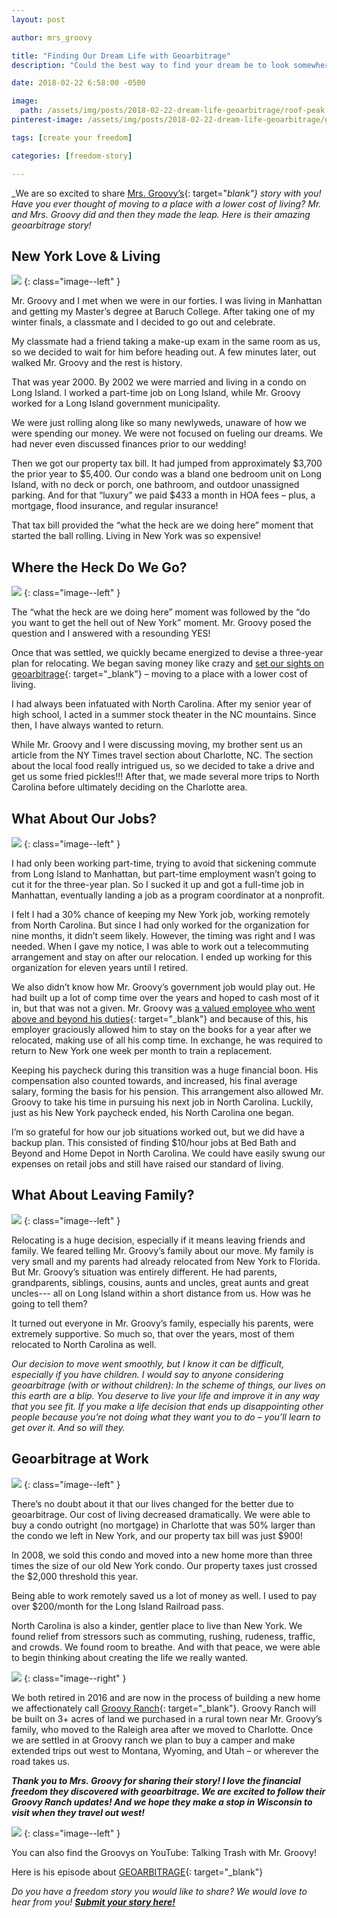 ```yaml
---
layout: post

author: mrs_groovy

title: "Finding Our Dream Life with Geoarbitrage"
description: "Could the best way to find your dream be to look somewhere else? Mr. and Mrs. Groovy found their dream life by uprooting from NYC and moving to North Carolina."

date: 2018-02-22 6:58:00 -0500

image:
  path: /assets/img/posts/2018-02-22-dream-life-geoarbitrage/roof-peak.jpg
pinterest-image: /assets/img/posts/2018-02-22-dream-life-geoarbitrage/geoarbitrage.png

tags: [create your freedom]

categories: [freedom-story]

---
```


_We are so excited to share [Mrs. Groovy’s](http://www.freedomisgroovy.com/){: target="_blank"} story with you! Have you ever thought of moving to a place with a lower cost of living? Mr. and Mrs. Groovy did and then they made the leap. Here is their amazing geoarbitrage story!_

## New York Love & Living

![]({{site.url}}/assets/img/posts/2018-02-22-dream-life-geoarbitrage/nyc-skyline.jpg)
{: class="image--left" }

Mr. Groovy and I met when we were in our forties. I was living in Manhattan and getting my Master’s degree at Baruch College. After taking one of my winter finals, a classmate and I decided to go out and celebrate.

My classmate had a friend taking a make-up exam in the same room as us, so we decided to wait for him before heading out. A few minutes later, out walked Mr. Groovy and the rest is history.

That was year 2000. By 2002 we were married and living in a condo on Long Island. I worked a part-time job on Long Island, while Mr. Groovy worked for a Long Island government municipality.

We were just rolling along like so many newlyweds, unaware of how we were spending our money. We were not focused on fueling our dreams. We had never even discussed finances prior to our wedding!

Then we got our property tax bill. It had jumped from approximately $3,700 the prior year to $5,400. Our condo was a bland one bedroom unit on Long Island, with no deck or porch, one bathroom, and outdoor unassigned parking. And for that “luxury” we paid $433 a month in HOA fees – plus, a mortgage, flood insurance, and regular insurance!

That tax bill provided the “what the heck are we doing here” moment that started the ball rolling. Living in New York was so expensive!

## Where the Heck Do We Go?

![]({{site.url}}/assets/img/posts/2018-02-22-dream-life-geoarbitrage/nc-skyline.jpg)
{: class="image--left" }

The “what the heck are we doing here” moment was followed by the “do you want to get the hell out of New York” moment. Mr. Groovy posed the question and I answered with a resounding YES!

Once that was settled, we quickly became energized to devise a three-year plan for relocating. We began saving money like crazy and [set our sights on geoarbitrage](http://freedomisgroovy.com/geoarbitrage-financial-independence/){: target="_blank"} – moving to a place with a lower cost of living.

I had always been infatuated with North Carolina. After my senior year of high school, I acted in a summer stock theater in the NC mountains. Since then, I have always wanted to return.

While Mr. Groovy and I were discussing moving, my brother sent us an article from the NY Times travel section about Charlotte, NC. The section about the local food really intrigued us, so we decided to take a drive and get us some fried pickles!!! After that, we made several more trips to North Carolina before ultimately deciding on the Charlotte area.

## What About Our Jobs?

![]({{site.url}}/assets/img/posts/2018-02-22-dream-life-geoarbitrage/laptop.jpg)
{: class="image--left" }

I had only been working part-time, trying to avoid that sickening commute from Long Island to Manhattan, but part-time employment wasn’t going to cut it for the three-year plan. So I sucked it up and got a full-time job in Manhattan, eventually landing a job as a program coordinator at a nonprofit.

I felt I had a 30% chance of keeping my New York job, working remotely from North Carolina. But since I had only worked for the organization for nine months, it didn’t seem likely. However, the timing was right and I was needed. When I gave my notice, I was able to work out a telecommuting arrangement and stay on after our relocation. I ended up working for this organization for eleven years until I retired.

We also didn’t know how Mr. Groovy’s government job would play out. He had built up a lot of comp time over the years and hoped to cash most of it in, but that was not a given. Mr. Groovy was [a valued employee who went above and beyond his duties](http://freedomisgroovy.com/honor-begets-financial-dividends/){: target="_blank"} and because of this, his employer graciously allowed him to stay on the books for a year after we relocated, making use of all his comp time. In exchange, he was required to return to New York one week per month to train a replacement.

Keeping his paycheck during this transition was a huge financial boon. His compensation also counted towards, and increased, his final average salary, forming the basis for his pension. This arrangement also allowed Mr. Groovy to take his time in pursuing his next job in North Carolina. Luckily, just as his New York paycheck ended, his North Carolina one began.

I’m so grateful for how our job situations worked out, but we did have a backup plan. This consisted of finding $10/hour jobs at Bed Bath and Beyond and Home Depot in North Carolina. We could have easily swung our expenses on retail jobs and still have raised our standard of living.

## What About Leaving Family?

![]({{site.url}}/assets/img/posts/2018-02-22-dream-life-geoarbitrage/goodbye.jpg)
{: class="image--left" }

Relocating is a huge decision, especially if it means leaving friends and family. We feared telling Mr. Groovy’s family about our move. My family is very small and my parents had already relocated from New York to Florida. But Mr. Groovy’s situation was entirely different. He had parents, grandparents, siblings, cousins, aunts and uncles, great aunts and great uncles--- all on Long Island within a short distance from us. How was he going to tell them?

It turned out everyone in Mr. Groovy’s family, especially his parents, were extremely supportive. So much so, that over the years, most of them relocated to North Carolina as well.

_Our decision to move went smoothly, but I know it can be difficult, especially if you have children. I would say to anyone considering geoarbitrage (with or without children): In the scheme of things, our lives on this earth are a blip. You deserve to live your life and improve it in any way that you see fit. If you make a life decision that ends up disappointing other people because you’re not doing what they want you to do – you’ll learn to get over it. And so will they._

## Geoarbitrage at Work

![]({{site.url}}/assets/img/posts/2018-02-22-dream-life-geoarbitrage/good-vibes.jpg)
{: class="image--left" }

There’s no doubt about it that our lives changed for the better due to geoarbitrage. Our cost of living decreased dramatically. We were able to buy a condo outright (no mortgage) in Charlotte that was 50% larger than the condo we left in New York, and our property tax bill was just $900!

In 2008, we sold this condo and moved into a new home more than three times the size of our old New York condo. Our property taxes just crossed the $2,000 threshold this year.

Being able to work remotely saved us a lot of money as well. I used to pay over $200/month for the Long Island Railroad pass.

North Carolina is also a kinder, gentler place to live than New York. We found relief from stressors such as commuting, rushing, rudeness, traffic, and crowds. We found room to breathe. And with that peace, we were able to begin thinking about creating the life we really wanted.

![]({{site.url}}/assets/img/posts/2018-02-22-dream-life-geoarbitrage/groovy-ranch.jpg)
{: class="image--right" }

We both retired in 2016 and are now in the process of building a new home we affectionately call [Groovy Ranch](http://freedomisgroovy.com/groovy-ranch/){: target="_blank"}. Groovy Ranch will be built on 3+ acres of land we purchased in a rural town near Mr. Groovy’s family, who moved to the Raleigh area after we moved to Charlotte. Once we are settled in at Groovy ranch we plan to buy a camper and make extended trips out west to Montana, Wyoming, and Utah – or wherever the road takes us.

___Thank you to Mrs. Groovy for sharing their story! I love the financial freedom they discovered with geoarbitrage. We are excited to follow their Groovy Ranch updates! And we hope they make a stop in Wisconsin to visit when they travel out west!___

![]({{site.url}}/assets/img/posts/2018-02-22-dream-life-geoarbitrage/mr-mrs-groovy.png)
{: class="image--left" }

You can also find the Groovys on YouTube: Talking Trash with Mr. Groovy!

Here is his episode about [GEOARBITRAGE](https://www.youtube.com/watch?v=FAUKfbOR3ss&feature=youtu.be){: target="_blank"}

_Do you have a freedom story you would like to share? We would love to hear from you!_ ___[Submit your story here!]({{site.url}}/contact/#guest-posts)___
